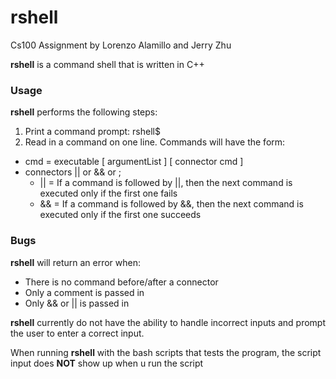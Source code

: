 # rshell
Cs100 Assignment by Lorenzo Alamillo and Jerry Zhu

**rshell** is a command shell that is written in C++
### Usage
**rshell** performs the following steps:

1. Print a command prompt: rshell$
2. Read in a command on one line. Commands will have the form:
  * cmd = executable [ argumentList ] [ connector cmd ]
  * connectors || or && or ;
    * || = If a command is followed by ||, then the next command is executed only if the first
      one fails
    * && = If a command is followed by &&, then the next command is executed only if the first one
      succeeds
      
### Bugs
**rshell** will return an error when:
* There is no command before/after a connector
* Only a comment is passed in
* Only && or || is passed in

**rshell** currently do not have the ability to handle incorrect inputs and prompt the user to enter a correct input. 

When running **rshell** with the bash scripts that tests the program, the script input does **NOT** show up when u run the script
